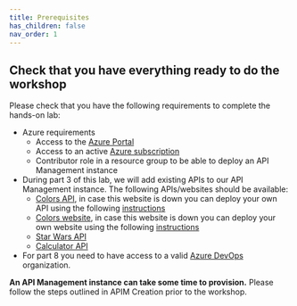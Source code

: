```yaml
---
title: Prerequisites
has_children: false
nav_order: 1
---
```



## Check that you have everything ready to do the workshop

Please check that you have the following requirements to complete the hands-on lab:

- Azure requirements
  - Access to the [Azure Portal](https://www.portal.azure.com)
  - Access to an active [Azure subscription](https://portal.azure.com/#blade/Microsoft_Azure_Billing/SubscriptionsBlade)
  - Contributor role in a resource group to be able to deploy an API Management instance
- During part 3 of this lab, we will add existing APIs to our API Management instance. The following APIs/websites should be available:
  - [Colors API](https://colors-api.azurewebsites.net/swagger/v1/swagger.json), in case this website is down you can deploy your own API using the following [instructions](../10-additionalTopics/apimanagement-10-2-containerinstance.md)
  - [Colors website](https://colors-web.azurewebsites.net), in case this website is down you can deploy your own website using the following [instructions](../10-additionalTopics/apimanagement-10-2-containerinstance.md)
  - [Star Wars API](https://swapi.dev/)
  - [Calculator API](http://calcapi.cloudapp.net/calcapi.json)
- For part 8 you need to have access to a valid [Azure DevOps](https://dev.azure.com) organization.

**An API Management instance can take some time to provision.** Please follow the steps outlined in APIM Creation prior to the workshop.
